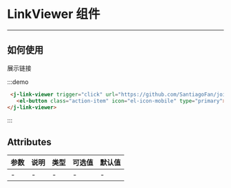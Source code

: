 # LinkViewer 组件



---

## 如何使用
<div class="demo-block">
   <j-link-viewer trigger="click" url="https://github.com/SantiagoFan/join-ui">
   <el-button class="action-item" icon="el-icon-mobile" type="primary">展示链接</el-button>
</j-link-viewer>
</div>

:::demo
```html
 <j-link-viewer trigger="click" url="https://github.com/SantiagoFan/join-ui">
   <el-button class="action-item" icon="el-icon-mobile" type="primary">展示链接</el-button>
</j-link-viewer>
```
:::


## Attributes



| 参数  | 说明  | 类型  | 可选值 | 默认值 |
|-----|-----|-----|-----|-----|
| -   | -   | -   | -   | -   |

